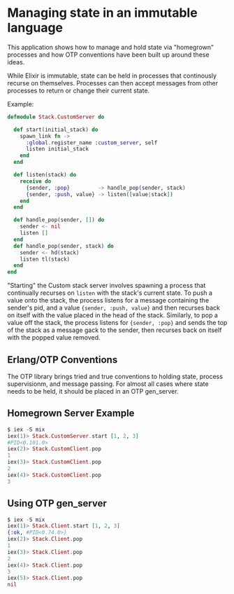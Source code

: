 # Managing state in an immutable language

This application shows how to manage and hold state via "homegrown" processes and how OTP conventions have been 
built up around these ideas.

While Elixir is immutable, state can be held in processes that continously recurse on themselves. Processes can then accept messages from other processes to return or change their current state.

Example:

```elixir
defmodule Stack.CustomServer do

  def start(initial_stack) do
    spawn_link fn -> 
      :global.register_name :custom_server, self
      listen initial_stack
    end
  end

  def listen(stack) do
    receive do
      {sender, :pop}         -> handle_pop(sender, stack)
      {sender, :push, value} -> listen([value|stack])
    end
  end

  def handle_pop(sender, []) do
    sender <- nil
    listen []
  end
  def handle_pop(sender, stack) do
    sender <- hd(stack)
    listen tl(stack)
  end
end
```

"Starting" the Custom stack server involves spawning a process that continually recurses on `listen` with the stack's current state. To push a value onto the stack, the process listens for a message containing the sender's pid, and a value `{sender, :push, value}` and then recurses back on itself with the value placed in the head of the stack. Similarly, to pop a value off the stack, the process listens for `{sender, :pop}` and sends the top of the stack as a message gack to the sender, then recurses back on itself with the popped value removed.

## Erlang/OTP Conventions
The OTP library brings tried and true conventions to holding state, process supervisionm, and message passing. For almost all cases where state needs to be held, it should be placed in an OTP gen_server.

## Homegrown Server Example
```elixir
$ iex -S mix
iex(1)> Stack.CustomServer.start [1, 2, 3]
#PID<0.101.0>
iex(2)> Stack.CustomClient.pop
1
iex(3)> Stack.CustomClient.pop
2
iex(4)> Stack.CustomClient.pop
3
```

## Using OTP gen_server

```elixir
$ iex -S mix
iex(1)> Stack.Client.start [1, 2, 3]
{:ok, #PID<0.74.0>}
iex(2)> Stack.Client.pop
1
iex(3)> Stack.Client.pop
2
iex(4)> Stack.Client.pop
3
iex(5)> Stack.Client.pop
nil


```
